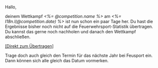 Hallo,

deinem Wettkampf *<%= @competition.name %>* am *<%= I18n.l(@competition.date) %>* ist nun schon ein paar Tage her. Du hast die Ergebnisse bisher noch nicht auf die Feuerwehrsport-Statistik übertragen. Du kannst das gerne noch nachholen und danach den Wettkampf abschließen.

[[Direkt zum Übertragen]](<%= new_competition_publishing_url(@competition.year, @competition.slug) %>)

Trage doch auch gleich den Termin für das nächste Jahr bei Feusport ein. Dann können sich alle gleich das Datum vormerken.

